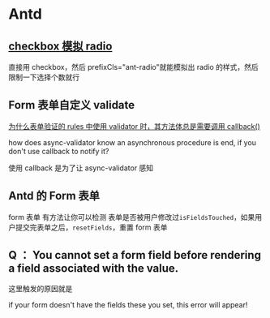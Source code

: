 # Antd

## [checkbox 模拟 radio](https://github.com/ant-design/ant-design/issues/7182)

直接用 checkbox，然后 prefixCls="ant-radio"就能模拟出 radio 的样式，然后限制一下选择个数就行

## Form 表单自定义 validate

[为什么表单验证的 rules 中使用 validator 时，其方法体总是需要调用 callback()](https://github.com/ant-design/ant-design/issues/5155)

how does async-validator know an asynchronous procedure is end, if you don't use callback to notify it?

使用 callback 是为了让 async-validator 感知

## Antd 的 Form 表单

form 表单 有方法让你可以检测 表单是否被用户修改过`isFieldsTouched`，如果用户提交完表单之后，`resetFields`，重置 form 表单

## Q ： You cannot set a form field before rendering a field associated with the value.

这里触发的原因就是

if your form doesn't have the fields these you set, this error will appear!
